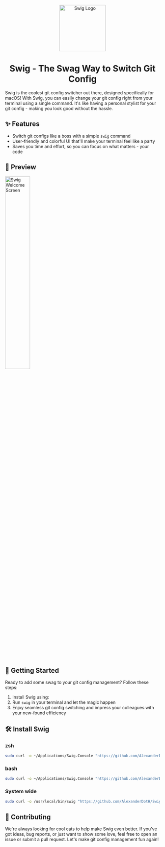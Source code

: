 <p align="center">
  <img src="https://github.com/AlexanderDotH/Swig/assets/20642291/4f33b57e-7cdf-4512-92ad-699620b3f6c1" alt="Swig Logo" width="150" height="150">
  <h1 align="center">Swig - The Swag Way to Switch Git Config</h1>
</p>

Swig is the coolest git config switcher out there, designed specifically for macOS! With Swig, you can easily change your git config right from your terminal using a single command. It's like having a personal stylist for your git config - making you look good without the hassle.

## ✨ Features

- Switch git configs like a boss with a simple `swig` command
- User-friendly and colorful UI that'll make your terminal feel like a party
- Saves you time and effort, so you can focus on what matters - your code

## 📸 Preview
<p align="left">
  <img src="https://github.com/AlexanderDotH/Swig/assets/20642291/1ea11a6e-b253-4208-b390-3a73d7e0c2b7" alt="Swig Welcome Screen" width="40%">
</p>


## 🚀 Getting Started

Ready to add some swag to your git config management? Follow these steps:

1. Install Swig using:
2. Run `swig` in your terminal and let the magic happen
3. Enjoy seamless git config switching and impress your colleagues with your new-found efficiency

## 🛠️ Install Swig

### zsh
```bash
sudo curl -o ~/Applications/Swig.Console "https://github.com/AlexanderDotH/Swig/releases/latest/download/Swig" && sudo chmod +x ~/Applications/Swig.Console && echo 'alias swig="~/Applications/Swig.Console"' >> ~/.zshrc && source ~/.zshrc
```

### bash
```bash
sudo curl -o ~/Applications/Swig.Console "https://github.com/AlexanderDotH/Swig/releases/latest/download/Swig" && sudo chmod +x ~/Applications/Swig.Console && echo 'alias swig="~/Applications/Swig.Console"' >> ~/.bashrc && source ~/.bashrc
```

### System wide
```bash
sudo curl -o /usr/local/bin/swig "https://github.com/AlexanderDotH/Swig/releases/latest/download/Swig" && sudo chmod +x /usr/local/bin/swig
```

## 🤝 Contributing
We're always looking for cool cats to help make Swig even better. If you've got ideas, bug reports, or just want to show some love, feel free to open an issue or submit a pull request. Let's make git config management fun again!
